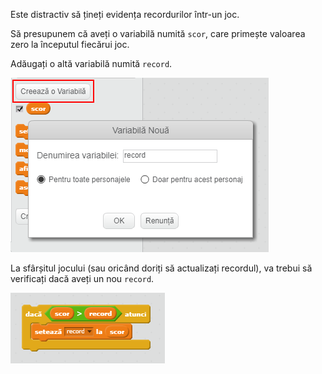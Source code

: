 Este distractiv să țineți evidența recordurilor într-un joc.

Să presupunem că aveți o variabilă numită `scor`, care primește valoarea zero la începutul fiecărui joc.

Adăugați o altă variabilă numită `record`.

![captură de ecran](images/make-high-score-variable.png)

La sfârșitul jocului (sau oricând doriți să actualizați recordul), va trebui să verificați dacă aveți un nou `record`.

![captură de ecran](images/check-for-high-score.png)